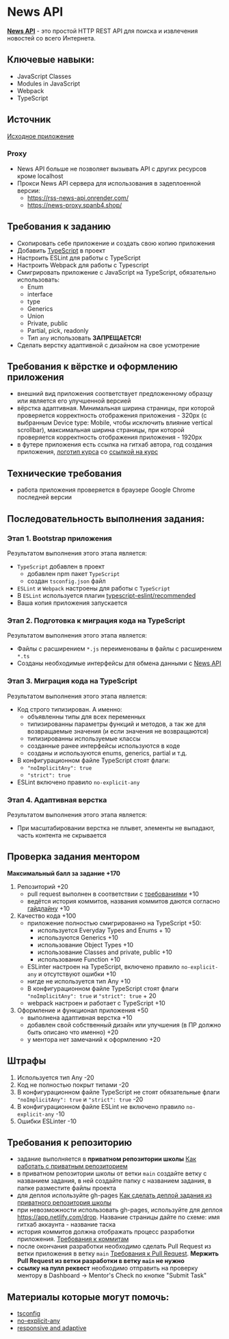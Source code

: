 # News API

**[News API](https://newsapi.org/)** - это простой HTTP REST API для поиска и извлечения новостей со всего Интернета.

## Ключевые навыки:

- JavaScript Classes
- Modules in JavaScript
- Webpack
- TypeScript

## Источник

[Исходное приложение](https://github.com/rolling-scopes-school/news-JS/)

### Proxy

- News API больше не позволяет вызывать API с других ресурсов кроме localhost
- Прокси News API сервера для использования в задеплоенной версии:
  - https://rss-news-api.onrender.com/
  - https://news-proxy.spanb4.shop/

## Требования к заданию

- Скопировать себе приложение и создать свою копию приложения
- Добавить [TypeScript](https://www.typescriptlang.org/) в проект
- Настроить ESLint для работы с TypeScript
- Настроить Webpack для работы с Typescript
- Смигрировать приложение с JavaScript на TypeScript, обязательно использовать:
  - Enum
  - interface
  - type
  - Generics
  - Union
  - Private, public
  - Partial, pick, readonly
  - Тип `any` использовать **ЗАПРЕЩАЕТСЯ!**
- Сделать верстку адаптивной с дизайном на свое усмотрение

## Требования к вёрстке и оформлению приложения

- внешний вид приложения соответствует предложенному образцу или является его улучшенной версией
- вёрстка адаптивная. Минимальная ширина страницы, при которой проверяется корректность отображения приложения - 320рх (с выбранным Device type: Mobile, чтобы исключить влияние vertical scrollbar), максимальная ширина страницы, при которой проверяется корректность отображения приложения - 1920рх
- в футере приложения есть ссылка на гитхаб автора, год создания приложения, [логотип курса](https://rs.school/images/rs_school_js.svg) со [ссылкой на курс](https://rs.school/js/)

## Технические требования

- работа приложения проверяется в браузере Google Chrome последней версии

## Последовательность выполнения задания:

### Этап 1. Bootstrap приложения

Результатом выполнения этого этапа является:

- `TypeScript` добавлен в проект
  - добавлен npm пакет `TypeScript`
  - создан `tsconfig.json` файл
- `ESLint` и `Webpack` настроены для работы с `TypeScript`
- В `ESLint` используется плагин [typescript-eslint/recommended](https://www.npmjs.com/package/@typescript-eslint/eslint-plugin)
- Ваша копия приложения запускается

### Этап 2. Подготовка к миграция кода на TypeScript

Результатом выполнения этого этапа является:

- Файлы с расширением `*.js` переименованы в файлы с расширением `*.ts`
- Созданы необходимые интерфейсы для обмена данными c [News API](https://newsapi.org/)

### Этап 3. Миграция кода на TypeScript

Результатом выполнения этого этапа является:

- Код строго типизирован. А именно:
  - объявленны типы для всех переменных
  - типизированны параметры функций и методов, а так же для возвращаемые значения (и если значения не возвращаются)
  - типизированны используемые классы
  - созданные ранее интерфейсы используются в коде
  - созданы и используются enums, generics, partial и т.д.
- В конфигурационном файле TypeScript стоят флаги:
  - `"noImplicitAny": true`
  - `"strict": true`
- ESLint включено правило `no-explicit-any`

### Этап 4. Адаптивная верстка

Результатом выполнения этого этапа является:

- При масштабировании верстка не плывет, элементы не выпадают, часть контента не скрывается

## Проверка задания ментором

**Максимальный балл за задание +170**

1. Репозиторий +20
   - pull request выполнен в соответствии с [требованиями](https://docs.rs.school/#/pull-request-review-process?id=Требования-к-pull-request-pr) +10
   - ведётся история коммитов, названия коммитов даются согласно [гайдлайну](https://docs.rs.school/#/git-convention) +10
2. Качество кода +100
   - приложение полностью смигрированно на TypeScript +50:
     - используется Everyday Types and Enums + 10
     - используются Generics +10
     - использование Object Types +10
     - использование Classes and private, public +10
     - использование Function +10
   - ESLinter настроен на TypeScript, включено правило `no-explicit-any` и отсутствуют ошибки +10
   - нигде не используется тип Any +10
   - В конфигурационном файле TypeScript стоят флаги `"noImplicitAny": true` и `"strict": true` + 20
   - webpack настроен и работает с TypeScript +10
3. Оформление и функционал приложения +50
   - выполнена адаптивная верстка +10
   - добавлен свой собственный дизайн или улучшения (в ПР должно быть описано что именно) +20
   - у ментора нет замечаний к оформлению +20

## Штрафы

1. Используется тип Any -20
2. Код не полностью покрыт типами -20
3. В конфигурационном файле TypeScript не стоят обязательные флаги `"noImplicitAny": true` и `"strict": true` -20
4. В конфигурационном файле ESLint не включено правило `no-explicit-any` -10
5. Ошибки ESLinter -10

## Требования к репозиторию

- задание выполняется в **приватном репозитории школы** [Как работать с приватным репозиторием](https://docs.rs.school/#/private-repository?id=Как-работать-с-приватным-репозиторием)
- в приватном репозитории школы от ветки `main` создайте ветку с названием задания, в ней создайте папку с названием задания, в папке разместите файлы проекта
- для деплоя используйте gh-pages [Как сделать деплой задания из приватного репозитория школы](https://docs.rs.school/#/private-repository?id=Как-сделать-деплой-задания-из-приватного-репозитория-школы)
- при невозможности использовать gh-pages, используйте для деплоя https://app.netlify.com/drop. Название страницы дайте по схеме: имя гитхаб аккаунта - название таска
- история коммитов должна отображать процесс разработки приложения. [Требования к коммитам](https://docs.rs.school/#/git-convention?id=Требования-к-именам-коммитов)
- после окончания разработки необходимо сделать Pull Request из ветки приложения в ветку `main` [Требования к Pull Request](https://docs.rs.school/#/pull-request-review-process?id=Требования-к-pull-request-pr). **Мержить Pull Request из ветки разработки в ветку `main` не нужно**
- **ссылку на пулл реквест** необходимо отправить на проверку ментору в Dashboard -> Mentor's Check по кнопке "Submit Task"

## Материалы которые могут помочь:

- [tsconfig](https://habr.com/ru/post/557738/)
- [no-explicit-any](https://github.com/typescript-eslint/typescript-eslint/blob/master/packages/eslint-plugin/docs/rules/no-explicit-any.md)
- [responsive and adaptive](https://css-tricks.com/the-difference-between-responsive-and-adaptive-design/)
